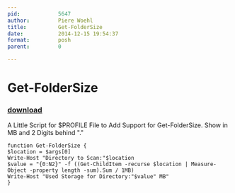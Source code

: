 ```yaml
---
pid:            5647
author:         Piere Woehl
title:          Get-FolderSize
date:           2014-12-15 19:54:37
format:         posh
parent:         0

---
```


# Get-FolderSize

### [download](//scripts/5647.ps1)

A Little Script for $PROFILE File to Add Support for Get-FolderSize.
Show in MB and 2 Digits behind "."

```posh
function Get-FolderSize {
$location = $args[0]
Write-Host "Directory to Scan:"$location
$value = "{0:N2}" -f ((Get-ChildItem -recurse $location | Measure-Object -property length -sum).Sum / 1MB)
Write-Host "Used Storage for Directory:"$value" MB"
}
```
